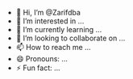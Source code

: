 - 👋 Hi, I’m @Zarifdba
- 👀 I’m interested in ...
- 🌱 I’m currently learning ...
- 💞️ I’m looking to collaborate on ...
- 📫 How to reach me ...
- 😄 Pronouns: ...
- ⚡ Fun fact: ...

<!---
Zarifdba/Zarifdba is a ✨ special ✨ repository because its `README.md` (this file) appears on your GitHub profile.
You can click the Preview link to take a look at your changes.
--->
